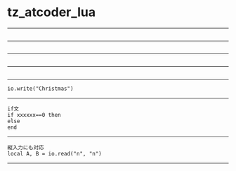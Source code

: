 # tz_atcoder_lua

---
```
```
---
```
```
---
```
```
---
```
```
---
```
io.write("Christmas")
```
---
```
if文
if xxxxxx==0 then
else
end
```
---
```
縦入力にも対応
local A, B = io.read("n", "n")
```
---

